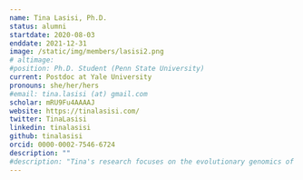 ```yaml
---
name: Tina Lasisi, Ph.D.
status: alumni
startdate: 2020-08-03
enddate: 2021-12-31
image: /static/img/members/lasisi2.png
# altimage:
#position: Ph.D. Student (Penn State University)
current: Postdoc at Yale University
pronouns: she/her/hers
#email: tina.lasisi (at) gmail.com
scholar: mRU9Fu4AAAAJ
website: https://tinalasisi.com/
twitter: TinaLasisi
linkedin: tinalasisi
github: tinalasisi
orcid: 0000-0002-7546-6724
description: ""
#description: "Tina's research focuses on the evolutionary genomics of human scalp hair morphology and is funded by the National Science Foundation and the Wenner-Gren Foundation. Her work is interdisciplinary and includes image analysis, human evolutionary genomics as well as experimental work on heat transfer and human thermoregulation."
---
```

